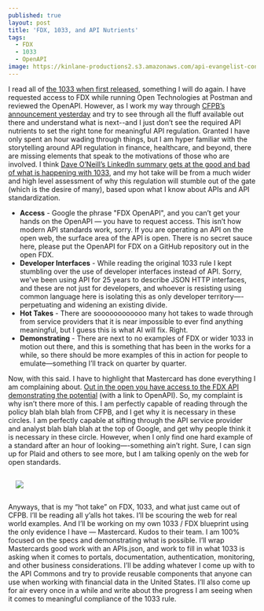 ```yaml
---
published: true
layout: post
title: 'FDX, 1033, and API Nutrients'
tags:
  - FDX
  - 1033
  - OpenAPI
image: https://kinlane-productions2.s3.amazonaws.com/api-evangelist-conversations/api-evangelist-conversations.jpg
---
```

I read all of [the 1033 when first released](https://files.consumerfinance.gov/f/documents/cfpb_personal-financial-data-rights-final-rule_2024-10.pdf), something I will do again. I have requested access to FDX while running Open Technologies at Postman and reviewed the OpenAPI. However, as I work my way through [CFPB’s announcement yesterday](https://www.consumerfinance.gov/about-us/newsroom/cfpb-finalizes-personal-financial-data-rights-rule-to-boost-competition-protect-privacy-and-give-families-more-choice-in-financial-services/) and try to see through all the fluff available out there and understand what is next--and I just don’t see the required API nutrients to set the right tone for meaningful API regulation. Granted I have only spent an hour wading through things, but I am hyper familiar with the storytelling around API regulation in finance, healthcare, and beyond, there are missing elements that speak to the motivations of those who are involved.
I think [Dave O’Neill’s LinkedIn summary gets at the good and bad of what is happening with 1033](https://www.linkedin.com/posts/davidon_the-consumer-financial-protection-bureau-activity-7254592546369110016-3wKc?utm_source=share&utm_medium=member_desktop), and my hot take will be from a much wider and high level assessment of why this regulation will stumble out of the gate (which is the desire of many), based upon what I know about APIs and API standardization.

- **Access** - Google the phrase "FDX OpenAPI", and you can’t get your hands on the OpenAPI — you have to request access. This isn’t how modern API standards work, sorry. If you are operating an API on the open web, the surface area of the API is open. There is no secret sauce here, please put the OpenAPI for FDX on a GitHub repository out in the open FDX.
- **Developer Interfaces** - While reading the original 1033 rule I kept stumbling over the use of developer interfaces instead of API. Sorry, we’ve been using API for 25 years to describe JSON HTTP interfaces, and these are not just for developers, and whoever is resisting using common language here is isolating this as only developer territory—-perpetuating and widening an existing divide.
- **Hot Takes** - There are soooooooooooo many hot takes to wade through from service providers that it is near impossible to ever find anything meaningful, but I guess this is what AI will fix. Right.
- **Demonstrating** - There are next to no examples of FDX or wider 1033 in motion out there, and this is something that has been in the works for a while, so there should be more examples of this in action for people to emulate—something I’ll track on quarter by quarter.

Now, with this said. I have to highlight that Mastercard has done everything I am complaining about. [Out in the open you have access to the FDX API demonstrating the potential](https://developer.mastercard.com/fdx-dev-hub/documentation/api-reference/) (with a link to OpenAPI). So, my complaint is why isn’t there more of this. I am perfectly capable of reading through the policy blah blah blah from CFPB, and I get why it is necessary in these circles. I am perfectly capable at sifting through the API service provider and analyst blah blah blah at the top of Google, and get why people think it is necessary in these circle. However, when I only find one hard example of a standard after an hour of looking—-something ain’t right. Sure, I can sign up for Plaid and others to see more, but I am talking openly on the web for open standards.

<img src="https://kinlane-productions2.s3.us-east-1.amazonaws.com/fdx-access.png" style="padding: 15px">

Anyways, that is my “hot take” on FDX, 1033, and what just came out of CFPB. I’ll be reading all y’alls hot takes. I’ll be scouring the web for real world examples. And I’ll be working on my own 1033 / FDX blueprint using the only evidence I have — Mastercard. Kudos to their team. I am 100% focused on the specs and demonstrating what is possible. I’ll wrap Mastercards good work with an APIs.json, and work to fill in what 1033 is asking when it comes to portals, documentation, authentication, monitoring, and other business considerations. I’ll be adding whatever I come up with to the API Commons and try to provide reusable components that anyone can use when working with financial data in the United States. I’ll also come up for air every once in a while and write about the progress I am seeing when it comes to meaningful compliance of the 1033 rule. 
